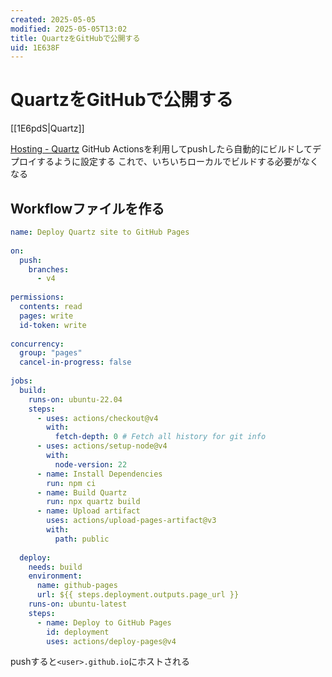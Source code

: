 ```yaml
---
created: 2025-05-05
modified: 2025-05-05T13:02
title: QuartzをGitHubで公開する
uid: 1E638F
---
```


# QuartzをGitHubで公開する

[[1E6pdS|Quartz]]

[Hosting - Quartz](https://quartz.jzhao.xyz/hosting)
GitHub Actionsを利用してpushしたら自動的にビルドしてデプロイするように設定する
これで、いちいちローカルでビルドする必要がなくなる

## Workflowファイルを作る

```yml title=".github/workflows/deploy.yml"
name: Deploy Quartz site to GitHub Pages
 
on:
  push:
    branches:
      - v4
 
permissions:
  contents: read
  pages: write
  id-token: write
 
concurrency:
  group: "pages"
  cancel-in-progress: false
 
jobs:
  build:
    runs-on: ubuntu-22.04
    steps:
      - uses: actions/checkout@v4
        with:
          fetch-depth: 0 # Fetch all history for git info
      - uses: actions/setup-node@v4
        with:
          node-version: 22
      - name: Install Dependencies
        run: npm ci
      - name: Build Quartz
        run: npx quartz build
      - name: Upload artifact
        uses: actions/upload-pages-artifact@v3
        with:
          path: public
 
  deploy:
    needs: build
    environment:
      name: github-pages
      url: ${{ steps.deployment.outputs.page_url }}
    runs-on: ubuntu-latest
    steps:
      - name: Deploy to GitHub Pages
        id: deployment
        uses: actions/deploy-pages@v4
```

pushすると`<user>.github.io`にホストされる